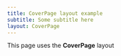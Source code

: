 ```yaml
---
title: CoverPage layout example
subtitle: Some subtitle here
layout: CoverPage
---
```


This page uses the __CoverPage__ layout
